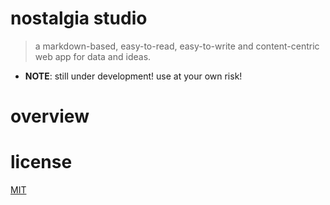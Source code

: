 # nostalgia studio

> a markdown-based, easy-to-read, easy-to-write and content-centric web app for data and ideas.

- **NOTE**: still under development! use at your own risk!
# overview

# license

[MIT](https://opensource.org/licenses/MIT)
